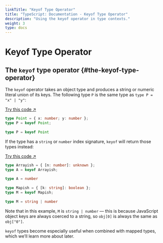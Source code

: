 ```yaml
---
linkTitle: "Keyof Type Operator"
title: "TypeScript: Documentation - Keyof Type Operator"
description: "Using the keyof operator in type contexts."
weight: 3
type: docs
---
```


# Keyof Type Operator

## The `keyof` type operator {#the-keyof-type-operator}

The `keyof` operator takes an object type and produces a string or numeric literal union of its keys.
The following type `P` is the same type as `type P = "x" | "y"`:

[Try this code ↗](https://www.typescriptlang.org/play#code/C4TwDgpgBACg9gSwHbCgXigbygDwFxRICuAtgEYQBOA3FCAceVVAL7UBQoks6UA1hBBwAZrEQoOAeklRZAPQD8QA)

```ts
type Point = { x: number; y: number };
type P = keyof Point;
    
type P = keyof Point
```

If the type has a `string` or `number` index signature, `keyof` will return those types instead:

[Try this code ↗](https://www.typescriptlang.org/play#code/C4TwDgpgBAggTnAhiAlgZwBZQLxQN5QDaAdgFxTECuAtgEYRwC65lxA1sQPYDuxUAvgG4AUKEiwcUNhBCcAZrATJ0GEQHo1ULQD0A-MNHhoAWURgVkgoTbk0wOCmIBzZlFqdOAGwiI+Qw+LGktKyCqbmmOqaOrpAA)

```ts
type Arrayish = { [n: number]: unknown };
type A = keyof Arrayish;
    
type A = number
 
type Mapish = { [k: string]: boolean };
type M = keyof Mapish;
    
type M = string | number
```

Note that in this example, `M` is `string | number` — this is because JavaScript object keys are always coerced to a string, so `obj[0]` is always the same as `obj["0"]`.

`keyof` types become especially useful when combined with mapped types, which we’ll learn more about later.
